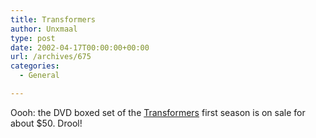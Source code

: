 ```yaml
---
title: Transformers
author: Unxmaal
type: post
date: 2002-04-17T00:00:00+00:00
url: /archives/675
categories:
  - General

---
```

Oooh: the DVD boxed set of the [Transformers][1] first season is on sale for about $50. Drool!

 [1]: http://www.us.buy.com/retail/product.asp?sku=40167357&loc=14010